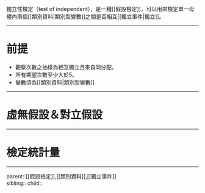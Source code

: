                                                         獨立性檢定（test of independent），是一種[[假設檢定]]，可以用來檢定單一母體內兩個[[類別資料|類別型變數]]之間是否相互[[獨立事件|獨立]]。
- - -
# 前提
- 觀察次數之抽樣為相互獨立且來自同分配。
- 所有期望次數至少大於5。
- 變數須為[[類別資料|類別型變數]]
- - -
# 虛無假設＆對立假設

- - -
# 檢定統計量

- - -
parent::[[假設檢定]],[[類別資料]],[[獨立事件]]  
sibling::
child::